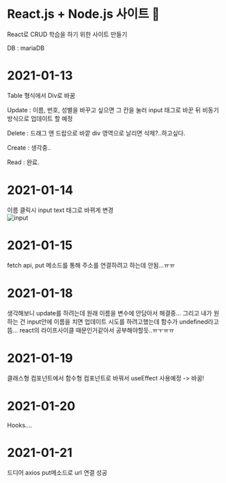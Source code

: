 # React.js + Node.js 사이트 🍓

React로 CRUD 학습을 하기 위한 사이트 만들기

DB : mariaDB

# 2021-01-13
Table 형식에서 Div로 바꿈

Update : 이름, 번호, 성별을 바꾸고 싶으면 그 칸을 눌러 input 태그로 바꾼 뒤 비동기방식으로 업데이트 할 예정

Delete : 드래그 앤 드랍으로 바깥 div 영역으로 날리면 삭제?..하고싶다.

Create : 생각중..

Read : 완료.

# 2021-01-14
이름 클릭시 input text 태그로 바뀌게 변경 <br>
![input](https://user-images.githubusercontent.com/61797683/104545426-5e647d00-566d-11eb-91e4-77bd5d1fd833.png)

# 2021-01-15
fetch api, put 메소드를 통해 주소를 연결하려고 하는데 안됨...ㅠㅠ

# 2021-01-18
생각해보니 update를 하려는데 원래 이름을 변수에 안담아서 해결중... 그리고 내가 원하는 건 input안에 이름을 치면 업데이트 시도를 하려고했는데
함수가 undefined라고 뜸...
react의 라이프사이클 때문인거같아서 공부해야할듯..ㅠㅜㅠㅠ

# 2021-01-19
클래스형 컴포넌트에서 함수형 컴포넌트로 바꿔서 useEffect 사용예정 -> 바꿈!

# 2021-01-20
Hooks....

# 2021-01-21
드디어 axios put메소드로 url 연결 성공
